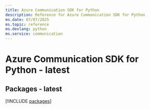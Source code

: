 ```yaml
---
title: Azure Communication SDK for Python
description: Reference for Azure Communication SDK for Python
ms.date: 07/07/2025
ms.topic: reference
ms.devlang: python
ms.service: communication
---
```

# Azure Communication SDK for Python - latest
## Packages - latest
[!INCLUDE [packages](communication-index.md)]